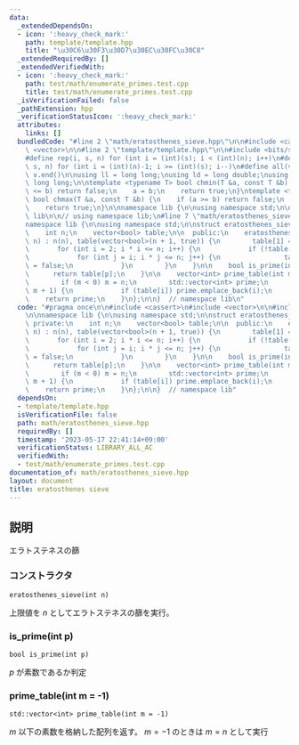 ```yaml
---
data:
  _extendedDependsOn:
  - icon: ':heavy_check_mark:'
    path: template/template.hpp
    title: "\u30C6\u30F3\u30D7\u30EC\u30FC\u30C8"
  _extendedRequiredBy: []
  _extendedVerifiedWith:
  - icon: ':heavy_check_mark:'
    path: test/math/enumerate_primes.test.cpp
    title: test/math/enumerate_primes.test.cpp
  _isVerificationFailed: false
  _pathExtension: hpp
  _verificationStatusIcon: ':heavy_check_mark:'
  attributes:
    links: []
  bundledCode: "#line 2 \"math/eratosthenes_sieve.hpp\"\n\n#include <cassert>\n#include\
    \ <vector>\n\n#line 2 \"template/template.hpp\"\n\n#include <bits/stdc++.h>\n\n\
    #define rep(i, s, n) for (int i = (int)(s); i < (int)(n); i++)\n#define rrep(i,\
    \ s, n) for (int i = (int)(n)-1; i >= (int)(s); i--)\n#define all(v) v.begin(),\
    \ v.end()\n\nusing ll = long long;\nusing ld = long double;\nusing ull = unsigned\
    \ long long;\n\ntemplate <typename T> bool chmin(T &a, const T &b) {\n    if (a\
    \ <= b) return false;\n    a = b;\n    return true;\n}\ntemplate <typename T>\
    \ bool chmax(T &a, const T &b) {\n    if (a >= b) return false;\n    a = b;\n\
    \    return true;\n}\n\nnamespace lib {\n\nusing namespace std;\n\n}  // namespace\
    \ lib\n\n// using namespace lib;\n#line 7 \"math/eratosthenes_sieve.hpp\"\n\n\
    namespace lib {\n\nusing namespace std;\n\nstruct eratosthenes_sieve {\n  private:\n\
    \    int n;\n    vector<bool> table;\n\n  public:\n    eratosthenes_sieve(int\
    \ n) : n(n), table(vector<bool>(n + 1, true)) {\n        table[1] = false;\n \
    \       for (int i = 2; i * i <= n; i++) {\n            if (!table[i]) continue;\n\
    \            for (int j = i; i * j <= n; j++) {\n                table[i * j]\
    \ = false;\n            }\n        }\n    }\n\n    bool is_prime(int p) {\n  \
    \      return table[p];\n    }\n\n    vector<int> prime_table(int m = -1) {\n\
    \        if (m < 0) m = n;\n        std::vector<int> prime;\n        rep(i, 2,\
    \ m + 1) {\n            if (table[i]) prime.emplace_back(i);\n        }\n    \
    \    return prime;\n    }\n};\n\n}  // namespace lib\n"
  code: "#pragma once\n\n#include <cassert>\n#include <vector>\n\n#include \"../template/template.hpp\"\
    \n\nnamespace lib {\n\nusing namespace std;\n\nstruct eratosthenes_sieve {\n \
    \ private:\n    int n;\n    vector<bool> table;\n\n  public:\n    eratosthenes_sieve(int\
    \ n) : n(n), table(vector<bool>(n + 1, true)) {\n        table[1] = false;\n \
    \       for (int i = 2; i * i <= n; i++) {\n            if (!table[i]) continue;\n\
    \            for (int j = i; i * j <= n; j++) {\n                table[i * j]\
    \ = false;\n            }\n        }\n    }\n\n    bool is_prime(int p) {\n  \
    \      return table[p];\n    }\n\n    vector<int> prime_table(int m = -1) {\n\
    \        if (m < 0) m = n;\n        std::vector<int> prime;\n        rep(i, 2,\
    \ m + 1) {\n            if (table[i]) prime.emplace_back(i);\n        }\n    \
    \    return prime;\n    }\n};\n\n}  // namespace lib"
  dependsOn:
  - template/template.hpp
  isVerificationFile: false
  path: math/eratosthenes_sieve.hpp
  requiredBy: []
  timestamp: '2023-05-17 22:41:14+09:00'
  verificationStatus: LIBRARY_ALL_AC
  verifiedWith:
  - test/math/enumerate_primes.test.cpp
documentation_of: math/eratosthenes_sieve.hpp
layout: document
title: eratosthenes sieve
---
```


## 説明

エラトステネスの篩

### コンストラクタ

`eratosthenes_sieve(int n)`

上限値を $n$ としてエラトステネスの篩を実行。

### is_prime(int p)

`bool is_prime(int p)`

$p$ が素数であるか判定

### prime_table(int m = -1)

`std::vector<int> prime_table(int m = -1)`

$m$ 以下の素数を格納した配列を返す。 $m = -1$ のときは $m = n$ として実行

